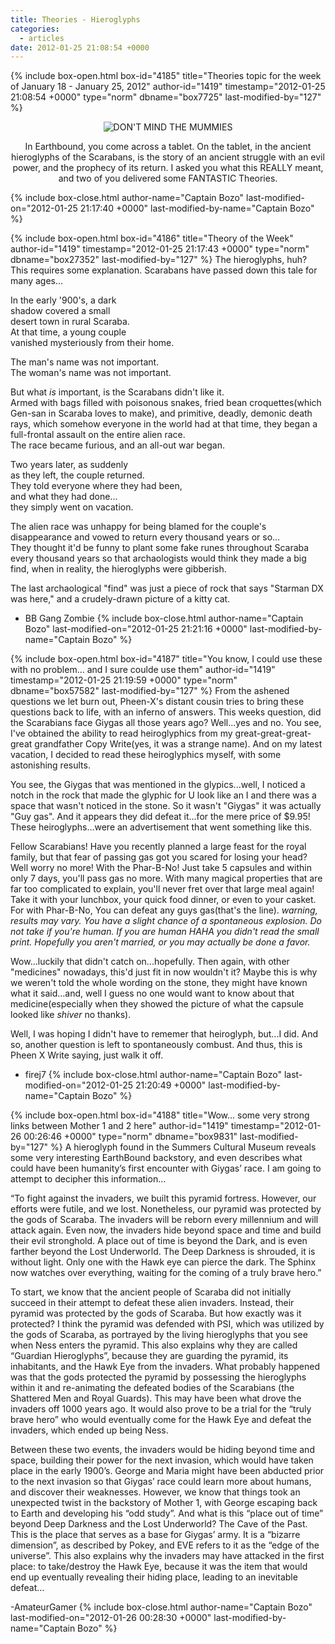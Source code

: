 ```yaml
---
title: Theories - Hieroglyphs
categories:
  - articles
date: 2012-01-25 21:08:54 +0000
---
```

{% include box-open.html box-id="4185" title="Theories topic for the week of January 18 - January 25, 2012" author-id="1419" timestamp="2012-01-25 21:08:54 +0000" type="norm" dbname="box7725" last-modified-by="127" %}
<center><img src="http - //starmen.net/articles/theories/Earthbound_Mummies.jpg" title="DON'T MIND THE MUMMIES" /><p/>

In Earthbound, you come across a tablet. On the tablet, in the ancient hieroglyphs of the Scarabans, is the story of an ancient struggle with an evil power, and the prophecy of its return. I asked you what this REALLY meant, and two of you delivered some FANTASTIC Theories.</center>
{% include box-close.html author-name="Captain Bozo" last-modified-on="2012-01-25 21:17:40 +0000" last-modified-by-name="Captain Bozo" %}

{% include box-open.html box-id="4186" title="Theory of the Week" author-id="1419" timestamp="2012-01-25 21:17:43 +0000" type="norm" dbname="box27352" last-modified-by="127" %}
The hieroglyphs, huh?<br/>
This requires some explanation. Scarabans have passed down this tale for many ages...<p/>

In the early '900's, a dark<br/>
shadow covered a small<br/>
desert town in rural Scaraba.<br/>
At that time, a young couple<br/>
vanished mysteriously from their home.<p/>

The man's name was not important.<br/>
The woman's name was not important.<br/>

But what _is_ important, is the Scarabans didn't like it.<br/>
Armed with bags filled with poisonous snakes, fried bean croquettes(which Gen-san in Scaraba loves to make), and primitive, deadly, demonic death rays, which somehow everyone in the world had at that time, they began a full-frontal assault on the entire alien race.<br/>
The race became furious, and an all-out war began.<p/>


Two years later, as suddenly<br/>
as they left, the couple returned.<br/>
They told everyone where they had been,<br/>
and what they had done...<br/>
they simply went on vacation.<p/>

The alien race was unhappy for being blamed for the couple's disappearance and vowed to return every thousand years or so...<br/>
They thought it'd be funny to plant some fake runes throughout Scaraba every thousand years so that archaologists would think they made a big find, when in reality, the hieroglyphs were gibberish.<p/>

The last archaological "find" was just a piece of rock that says "Starman DX was here," and a crudely-drawn picture of a kitty cat.<p/>

- BB Gang Zombie
{% include box-close.html author-name="Captain Bozo" last-modified-on="2012-01-25 21:21:16 +0000" last-modified-by-name="Captain Bozo" %}

{% include box-open.html box-id="4187" title="You know, I could use these with no problem... and I sure coulde use them" author-id="1419" timestamp="2012-01-25 21:19:59 +0000" type="norm" dbname="box57582" last-modified-by="127" %}
From the ashened questions we let burn out, Pheen-X's distant cousin tries to bring these questions back to life, with an inferno of answers. This weeks question, did the Scarabians face Giygas all those years ago? Well...yes and no. You see, I've obtained the ability to read heiroglyphics from my great-great-great-great grandfather Copy Write(yes, it was a strange name). And on my latest vacation, I decided to read these heiroglyphics myself, with some astonishing results.<p/>
You see, the Giygas that was mentioned in the glypics...well, I noticed a notch in the rock that made the glyphic for U look like an I and there was a space that wasn't noticed in the stone. So it wasn't "Giygas" it was actually "Guy gas". And it appears they did defeat it...for the mere price of $9.95! These heiroglyphs...were an advertisement that went something like this.<p/>
Fellow Scarabians! Have you recently planned a large feast for the royal family, but that fear of passing gas got you scared for losing your head? Well worry no more! With the Phar-B-No! Just take 5 capsules and within only 7 days, you'll pass gas no more. With many magical properties that are far too complicated to explain, you'll never fret over that large meal again! Take it with your lunchbox, your quick food dinner, or even to your casket. For with Phar-B-No, You can defeat any guys gas(that's the line). *warning, results may vary. You have a slight chance of a spontaneous explosion. Do not take if you're human. If you are human HAHA you didn't read the small print. Hopefully you aren't married, or you may actually be done a favor.*<p/>
Wow...luckily that didn't catch on...hopefully. Then again, with other "medicines" nowadays, this'd just fit in now wouldn't it? Maybe this is why we weren't told the whole wording on the stone, they might have known what it said...and, well I guess no one would want to know about that medicine(especially when they showed the picture of what the capsule looked like *shiver* no thanks).<p/>
Well, I was hoping I didn't have to rememer that heiroglyph, but...I did. And so, another question is left to spontaneously combust. And thus, this is Pheen X Write saying, just walk it off.<p/>

- firej7
{% include box-close.html author-name="Captain Bozo" last-modified-on="2012-01-25 21:20:49 +0000" last-modified-by-name="Captain Bozo" %}

{% include box-open.html box-id="4188" title="Wow... some very strong links between Mother 1 and 2 here" author-id="1419" timestamp="2012-01-26 00:26:46 +0000" type="norm" dbname="box9831" last-modified-by="127" %}
A hieroglyph found in the Summers Cultural Museum reveals some very interesting EarthBound backstory, and even describes what could have been humanity’s first encounter with Giygas’ race. I am going to attempt to decipher this information…<p/>
“To fight against the invaders, we built this pyramid fortress. However, our efforts were futile, and we lost. Nonetheless, our pyramid was protected by the gods of Scaraba. The invaders will be reborn every millennium and will attack again. Even now, the invaders hide beyond space and time and build their evil stronghold. A place out of time is beyond the Dark, and is even farther
beyond the Lost Underworld. The Deep Darkness is shrouded, it is without light. Only one with the Hawk eye can pierce the dark. The Sphinx now watches over everything, waiting for the coming of a truly brave hero.”<p/>
To start, we know that the ancient people of Scaraba did not initially succeed in their attempt to defeat these alien invaders. Instead, their pyramid was protected by the gods of Scaraba. But how exactly was it protected? I think the pyramid was defended with PSI, which was utilized by the gods of Scaraba, as portrayed by the living hieroglyphs that you see when Ness enters the pyramid. This also explains why they are called “Guardian Hieroglyphs”, because they are guarding the pyramid, its inhabitants, and the Hawk Eye from the invaders. What probably happened was that the gods protected the pyramid by possessing the hieroglyphs within it and re-animating the defeated bodies of the Scarabians (the Shattered Men and Royal Guards). This may have been what drove the invaders off 1000 years ago. It would also prove to be a trial for the “truly brave hero” who would eventually come for the Hawk Eye and defeat the invaders, which ended up being Ness.<p/>
Between these two events, the invaders would be hiding beyond time and space, building their power for the next invasion, which would have taken place in the early 1900’s. George and Maria might have been abducted prior to the next invasion so that Giygas’ race could learn more about humans, and discover their weaknesses. However, we know that things took an unexpected twist in the backstory of Mother 1, with George escaping back to Earth and developing his “odd study”. And what is this “place out of time” beyond Deep Darkness and the Lost Underworld? The Cave of the Past. This is the place that serves as a base for Giygas’ army. It is a “bizarre dimension”, as described by Pokey, and EVE refers to it as the “edge of the universe”. This also explains why the invaders may have attacked in the first place: to take/destroy the Hawk Eye, because it was the item that would end up eventually revealing their hiding place, leading to an inevitable defeat…<p/>
-AmateurGamer 
{% include box-close.html author-name="Captain Bozo" last-modified-on="2012-01-26 00:28:30 +0000" last-modified-by-name="Captain Bozo" %}
